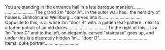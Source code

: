 You are standing in the
entrance hall in a late
baroque mansion........
.......................
The grand 2m "door A"..
in the outer wall has..
the heraldry of houses.
Elmholm.and Weißburg...
carved into it.........
.......................
Opposite to this, is a.
white 2m "door B" with.
a golden leaf-pattern..
next to a faded potrait
of an old dukes........
.......................
To the right of this...
is a 1m "door C" and to
the left, an elegantly.
carved "staircase" goes
up, and under this is a
discretely hidden 1m...
"door D"...............
.......................
Items: duke portrait...
.......................
